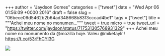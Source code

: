 
+++
author = "Jaydson Gomes"
categories = ["tweet"]
date = "Wed Apr 06 01:56:09 +0000 2016"
draft = false
slug = "06bece06d5462b2b64ad348668b83f3cccad4be1"
tags = ["tweet"]
title = """Achei meu nome no monumen..."""
tweet = true
micro = true
tweet_url = "https://twitter.com/jaydson/status/717531305768931329"
+++
Achei meu nome no monumento da @mozilla hoje. Valeu @miketaylr ! https://t.co/53rFhCYl3G

![](/images/tweet-media/717531305768931329-CfUu5X2UUAAgzL3.jpg)